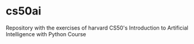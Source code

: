 # cs50ai
Repository with the exercises of harvard CS50's Introduction to Artificial Intelligence with Python Course
